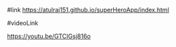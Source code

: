 #link 
https://atulraj151.github.io/superHeroApp/index.html


#videoLink

https://youtu.be/GTCIGsj816o



